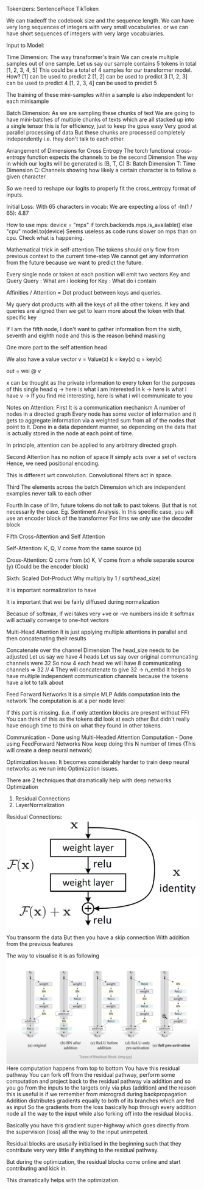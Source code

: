 Tokenizers:
SentencePiece
TikToken

We can tradeoff the codebook size and the sequence length.
We can have very long sequences of integers with very small vocabularies.
or we can have short sequences of integers with very large vocabularies.

Input to Model:

Time Dimension:
The way transformer's train
We can create multiple samples out of one sample.
Let us say our sample contains 5 tokens in total [1, 2, 3, 4, 5]
This could be a total of 4 samples for our transformer model.
How?
[1] can be used to predict 2
[1, 2] can be used to predict 3
[1, 2, 3] can be used to predict 4
[1, 2, 3, 4] can be used to predict 5

The training of these mini-samples within a sample is also independent for each minisample

Batch Dimension:
As we are sampling these chunks of text
We are going to have mini-batches of multiple chunks of texts
which are all stacked up into a single tensor
this is for efficiency, just to keep the gpus easy
Very good at parallel processing of data
But these chunks are processed completely independently
i.e. they don't talk to each other.

Arrangement of Dimensions for Cross Entropy
The torch functional cross-entropy function
expects the channels to be the second Dimension
The way in which our logits will be generated is (B, T, C)
B: Batch Dimension
T: Time Dimension
C: Channels showing how likely a certain character is to follow a given character.

So we need to reshape our logits to properly fit the cross_entropy format of inputs.

Initial Loss:
With 65 characters in vocab:
We are expecting a loss of -ln(1 / 65): 4.87

How to use mps:
device = "mps" if torch.backends.mps.is_available() else "cpu"
model.to(device)
Seems useless as code runs slower on mps than on cpu.
Check what is happening.

Mathematical trick in self-attention
The tokens should only flow from previous context to the current time-step
We cannot get any information from the future because we want to predict the future.

Every single node or token at each position
will emit two vectors
Key and Query
Query : What am i looking for
Key : What do i contain

Affinities / Attention = Dot product between keys and queries.

My query dot products with all the keys of all the other tokens.
If key and queries are aligned then we get to learn more about the token with that specific key

If I am the fifth node, I don't want to gather information
from the sixth, seventh and eighth node and this is the reason behind
masking

One more part to the self attention head

We also have a value vector
v = Value(x)
k = key(x)
q = key(x)

out = wei @ v

x can be thought as the private information to every token
for the purposes of this single head
q -> here is what i am interested in
k -> here is what i have
v -> If you find me interesting, here is what i will communicate to you

Notes on Attention:
First
It is a communication mechanism
A number of nodes in a directed graph
Every node has some vector of information
and it gets to aggregate information via a weighted sum
from all of the nodes that point to it.
Done in a data dependent manner, so depending on the data
that is actually stored in the node at each point of time.

In principle, attention can be applied to any arbitrary directed graph.

Second
Attention has no notion of space
It simply acts over a set of vectors
Hence, we need positional encoding.

This is different wrt convolution. Convolutional filters act in space.

Third
The elements across the batch Dimension
which are independent examples
never talk to each other

Fourth
In case of llm, future tokens do not talk to past tokens.
But that is not necessarily the case.
Eg. Sentiment Analysis.
In this specific case, you will use an encoder block of the transformer
For llms we only use the decoder block

Fifth
Cross-Attention and Self Attention

Self-Attention:
K, Q, V come from the same source (x)

Cross-Attention:
Q come from (x)
K, V come from a whole separate source (y) (Could be the encoder block)

Sixth:
Scaled Dot-Product
Why multiply by 1 / sqrt(head_size)

It is important normalization to have

It is important that wei be fairly diffused during normalization

Becasue of softmax, if wei takes very +ve or -ve numbers inside it
softmax will actually converge to one-hot vectors

Multi-Head Attention
It is just applying
multiple attentions in parallel
and then concatenating their results

Concatenate over the channel Dimension
The head_size needs to be adjusted
Let us say we have 4 heads
Let us say over original communcating channels were 32
So now 4 each head we will have 8 communicating channels => 32 // 4
They will concatenate to give 32 -> n_embd
It helps to have multiple independent communication channels
because the tokens have a lot to talk about

Feed Forward Networks
It is a simple MLP
Adds computation into the network
The computation is at a per node level

If this part is missing. (i.e. if only attention blocks are present without FF)
You can think of this as the tokens did look at each other
But didn't really have enough time to think on what they found in other tokens.

Communication - Done using Multi-Headed Attention
Computation - Done using FeedForward Networks
Now keep doing this N number of times (This will create a deep neural network)

Optimization Issues:
It becomes considerably harder to train deep neural networks
as we run into Optimization issues.

There are 2 techniques that dramatically help with deep networks Optimization

1. Residual Connections
2. LayerNormalization

Residual Connections:
![Residual Connections](./images/resnet-e1548261477164.png)

You transorm the data
But then you have a skip connection
With addition
from the previous features

The way to visualise it is as following
![Residual Types](./images/residual_types.png)
Here computation happens from top to bottom
You have this residual pathway
You can fork off from the residual pathway, perform some computation and
project back to the residual pathway via addition
and so you go from the inputs to the targets
only via plus (addition)
and the reason this is useful is if we remember
from micrograd
during backpropagation
Addition distributes gradients equally to both of its branches which are fed as input
So the gradients from the loss basically hop through every addition node all the way to the input while also forking off into the residual blocks.

Basically you have this gradient super-highway which
goes directly from the supervision (loss) all the way to the input unimpeted.

Residual blocks are ususally initialised in the beginning such that they contribute very very little if anything to the residual pathway.

But during the optimization, the residual blocks come online and start contributing and kick in.

This dramatically helps with the optimization.
